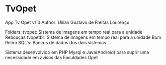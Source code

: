 # TvOpet
App Tv Opet v1.0
Author: Uilian Gustavo de Freitas Lourenço

Folders:
tvopet: Sistema de imagens em tempo real para a unidade Rebouças
tvopetbr: Sistema de imagens em tempo real para a unidade Bom Retiro
SQL's: Bancos de dados dos  dois sistemas



Sistema desenvolvido em PHP Mysql e Java(Android) para suprir uma necessidade em avisos das Faculdades Opet
